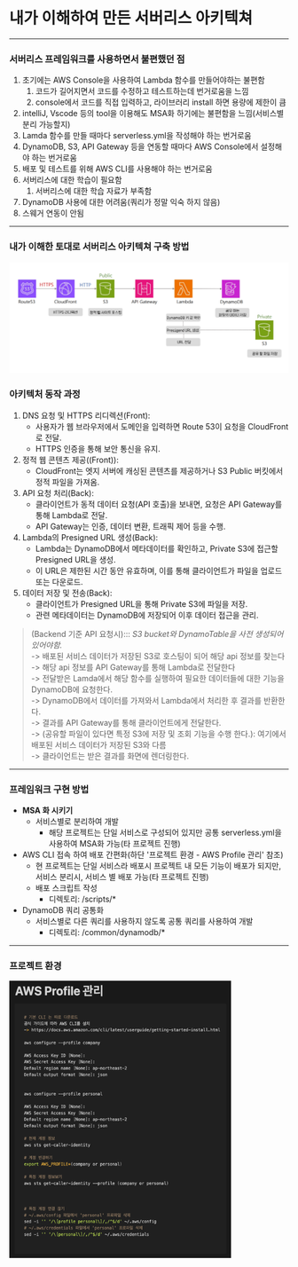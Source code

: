 # 내가 이해하여 만든 서버리스 아키텍쳐

---
### 서버리스 프레임워크를 사용하면서 불편했던 점
1. 초기에는 AWS Console을 사용하여 Lambda 함수를 만들어야하는 불편함
   1. 코드가 길어지면서 코드를 수정하고 테스트하는데 번거로움을 느낌
   2. console에서 코드를 직접 입력하고, 라이브러리 install 하면 용량에 제한이 큼
2. intelliJ, Vscode 등의 tool을 이용해도 MSA화 하기에는 불편함을 느낌(서비스별 분리 가능할지)
3. Lamda 함수를 만들 때마다 serverless.yml을 작성해야 하는 번거로움
4. DynamoDB, S3, API Gateway 등을 연동할 때마다 AWS Console에서 설정해야 하는 번거로움
5. 배포 및 테스트를 위해 AWS CLI를 사용해야 하는 번거로움
6. 서버리스에 대한 학습이 필요함
   1. 서버리스에 대한 학습 자료가 부족함
7. DynamoDB 사용에 대한 어려움(쿼리가 정말 익숙 하지 않음)
8. 스웨거 연동이 안됨

---
### 내가 이해한 토대로 서버리스 아키텍쳐 구축 방법
<img src="commons/image/img_1.png" width="600" height="200" /><br/>
### 아키텍처 동작 과정
1. DNS 요청 및 HTTPS 리디렉션(Front):
   * 사용자가 웹 브라우저에서 도메인을 입력하면 Route 53이 요청을 CloudFront로 전달.
   * HTTPS 인증을 통해 보안 통신을 유지.
2. 정적 웹 콘텐츠 제공((Front)):
   * CloudFront는 엣지 서버에 캐싱된 콘텐츠를 제공하거나 S3 Public 버킷에서 정적 파일을 가져옴.
3. API 요청 처리(Back):
   * 클라이언트가 동적 데이터 요청(API 호출)을 보내면, 요청은 API Gateway를 통해 Lambda로 전달.
   * API Gateway는 인증, 데이터 변환, 트래픽 제어 등을 수행.
4. Lambda의 Presigned URL 생성(Back):
   * Lambda는 DynamoDB에서 메타데이터를 확인하고, Private S3에 접근할 Presigned URL을 생성.
   * 이 URL은 제한된 시간 동안 유효하며, 이를 통해 클라이언트가 파일을 업로드 또는 다운로드.
5. 데이터 저장 및 전송(Back):
   * 클라이언트가 Presigned URL을 통해 Private S3에 파일을 저장.
   * 관련 메타데이터는 DynamoDB에 저장되어 이후 데이터 접근을 관리.
> (Backend 기준 API 요청시)::: *S3 bucket와 DynamoTable을 사전 생성되어있어야함.*<br/>
> -> 배포된 서비스 데이터가 저장된 S3로 호스팅이 되어 해당 api 정보를 찾는다<br/>
> -> 해당 api 정보를 API Gateway를 통해 Lambda로 전달한다<br/>
> -> 전달받은 Lamda에서 해당 함수를 실행하여 필요한 데이터들에 대한 기능을 DynamoDB에 요청한다.<br/>
> -> DynamoDB에서 데이터를 가져와서 Lambda에서 처리한 후 결과를 반환한다.<br/>
> -> 결과를 API Gateway를 통해 클라이언트에게 전달한다.<br/>
> -> (공유할 파일이 있다면 특정 S3에 저장 및 조회 기능을 수행 한다.): 여기에서 배포된 서비스 데이터가 저장된 S3와 다름<br/>
> -> 클라이언트는 받은 결과를 화면에 렌더링한다.
---
### 프레임워크 구현 방법
* __MSA 화 시키기__
  * 서비스별로 분리하여 개발 
     * 해당 프로젝트는 단일 서비스로 구성되어 있지만 공통 serverless.yml을 사용하여 MSA화 가능(타 프로젝트 진행)
* AWS CLI 접속 하여 배포 간편화(하단 '프로젝트 환경 - AWS Profile 관리' 참조)
   * 현 프로젝트는 단일 서비스라 배포시 프로젝트 내 모든 기능이 배포가 되지만, 서비스 분리시, 서비스 별 배포 가능(타 프로젝트 진행)
   * 배포 스크립트 작성
     * 디렉토리: /scripts/*
* DynamoDB 쿼리 공통화
  * 서비스별로 다른 쿼리를 사용하지 않도록 공통 쿼리를 사용하여 개발
    * 디렉토리: /common/dynamodb/*<br/>

---
### 프로젝트 환경
<img src="commons/image/img_2.png" width="400" height="500" />

